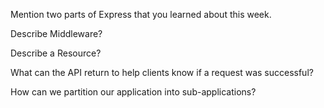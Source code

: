 Mention two parts of Express that you learned about this week.

Describe Middleware?

Describe a Resource?

What can the API return to help clients know if a request was successful?

How can we partition our application into sub-applications?